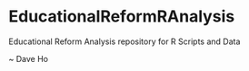 # EducationalReformRAnalysis

Educational Reform Analysis repository for R Scripts and Data

~ Dave Ho
